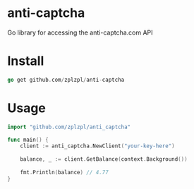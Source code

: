 # anti-captcha

Go library for accessing the anti-captcha.com API

# Install

```go
go get github.com/zplzpl/anti-captcha
```

# Usage

```go
import "github.com/zplzpl/anti_captcha"

func main() {
    client := anti_captcha.NewClient("your-key-here")
    
    balance, _ := client.GetBalance(context.Background())
    
    fmt.Println(balance) // 4.77
}
```
